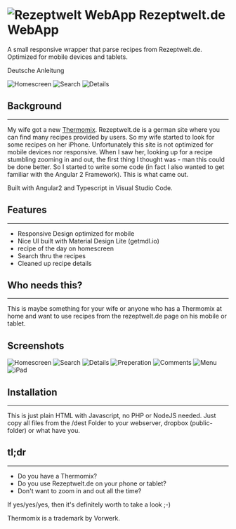# ![Rezeptwelt WebApp](./src/images/Icon.png "Rezeptwelt WebApp") Rezeptwelt.de WebApp

A small responsive wrapper that parse recipes from Rezeptwelt.de.
Optimized for mobile devices and tablets.

Deutsche Anleitung

![Homescreen](./src/images/screenshots/Screenshot_00.png "Homescreen") ![Search](./src/images/screenshots/Screenshot_01.png "Search") ![Details](./src/images/screenshots/Screenshot_02.png "Details")


## Background
----
My wife got a new [Thermomix](http://thermomix.vorwerk.de/). Rezeptwelt.de is a german site where you can find many recipes provided by users. So my wife started to look for some recipes on her iPhone. Unfortunately this site is not optimized for mobile devices nor responsive. When I saw her, looking up for a recipe stumbling zooming in and out, the first thing I thought was - man this could be done better. So I started to write some code (in fact I also wanted to get familiar with the Angular 2 Framework). This is what came out.

Built with Angular2 and Typescript in Visual Studio Code.

## Features
----
* Responsive Design optimized for mobile
* Nice UI built with Material Design Lite (getmdl.io)
* recipe of the day on homescreen
* Search thru the recipes 
* Cleaned up recipe details

## Who needs this?
----
This is maybe something for your wife or anyone who has a Thermomix at home and want to use recipes from the rezeptwelt.de page on his mobile or tablet.

## Screenshots

![Homescreen](./src/images/screenshots/Screenshot_00.png "Homescreen")
![Search](./src/images/screenshots/Screenshot_01.png "Search")
![Details](./src/images/screenshots/Screenshot_02.png "Details")
![Preperation](./src/images/screenshots/Screenshot_03.png "Preperation")
![Comments](./src/images/screenshots/Screenshot_04.png "Comments")
![Menu](./src/images/screenshots/Screenshot_05.png "Menu")
![iPad](./src/images/screenshots/Screenshot_06.png "iPad")


## Installation
----
This is just plain HTML with Javascript, no PHP or NodeJS needed.
Just copy all files from the /dest Folder to your webserver, dropbox (public-folder) or what have you.


##  tl;dr
----
- Do you have a Thermomix?
- Do you use Rezeptwelt.de on your phone or tablet? 
- Don't want to zoom in and out all the time?

If yes/yes/yes, then it's definitely worth to take a look ;-)



Thermomix is a trademark by Vorwerk.